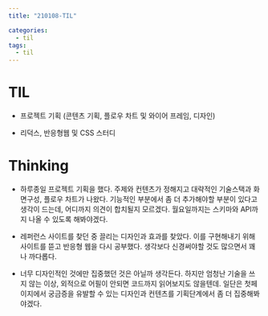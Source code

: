 ```yaml
---
title: "210108-TIL"

categories:
  - til
tags:
  - til
---
```

# TIL
 - 프로젝트 기획 (콘텐츠 기획, 플로우 차트 및 와이어 프레임, 디자인)

 - 리덕스, 반응형웹 및 CSS 스터디

 

# Thinking
 - 하루종일 프로젝트 기획을 했다. 주제와 컨텐츠가 정해지고 대략적인 기술스택과 화면구성, 플로우 차트가 나왔다. 기능적인 부분에서 좀 더 추가해야할 부분이 있다고 생각이 드는데, 어디까지 의견이 합치될지 모르겠다. 월요일까지는 스키마와 API까지 나올 수 있도록 해봐야겠다.

 - 레퍼런스 사이트를 찾던 중 끌리는 디자인과 효과를 찾았다. 이를 구현해내기 위해 사이트를 뜯고 반응형 웹을 다시 공부했다. 생각보다 신경써야할 것도 많으면서 꽤나 까다롭다.

 - 너무 디자인적인 것에만 집중했던 것은 아닐까 생각든다. 하지만 엄청난 기술을 쓰지 않는 이상, 외적으로 어필이 안되면 코드까지 읽어보지도 않을텐데. 일단은 첫페이지에서 궁금증을 유발할 수 있는 디자인과 컨텐츠를 기획단계에서 좀 더 집중해봐야겠다.